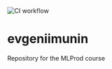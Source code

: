 ![CI workflow](https://github.com/made-ml-in-prod-2021/evgeniimunin/actions/workflows/homework1.yml/badge.svg?branch=homework1)

# evgeniimunin

Repository for the MLProd course
